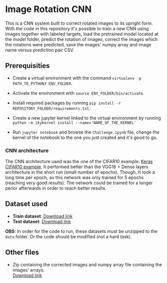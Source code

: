 # Image Rotation CNN

This is a CNN system built to correct rotated images to its upright form. With the code in this repository it's possible to train a new CNN using images together with labeled targets, load the pretrained model located at the _model_ folder, predict the rotation of images, correct the images which the rotations were predicted, save the images' numpy array and image name versus prediction pair CSV.

## Prerequisities

* Create a virtual environment with the command `virtualenv -p PATH_TO_PYTHON3 ENV_FOLDER`.

* Activate the environment with `source ENV_FOLDER/bin/activate`.

* Install required packages by running `pip install -r REPOSITORY_FOLDER/requirements.txt`.

* Create a new jupyter kernel linked to the virtual environment by running `python -m ikykernel install --name='NAME_OF_THE_KERNEL'`

* Run `jupyter notebook` and browse the `Challenge.ipynb` file, change the kernel of the notebook to the one you just created and it's good to go.

### CNN architecture
The CNN architecture used was the one of the CIFAR10 example: [Keras CIFAR10 example](https://keras.io/examples/cifar10_cnn/). It performed better than the VGG16 + Dense layers architecture in the short run (small number of epochs). Though, It took a long time per epoch, so this network was only trained for 5 epochs (reaching very good results). The network could be trained for a longer perior afterwards in order to reach better results.

## Dataset used

* __Train dataset__: [Download link](https://www.dropbox.com/s/lbobq9xt3nchq5q/train.rotfaces.zip?dl=0)
* __Test dataset__: [Download link](https://www.dropbox.com/s/ustfubunhfe47mj/test.rotfaces.zip?dl=0)

__OBS:__ In order for the code to run, these datasets must be unzipped to the `data` folder. Or the code should be modified (not a hard task).

## Other files

* Zip containing the corrected images and numpy array file containing the images' arrays.\
[Download link](https://www.dropbox.com/sh/olqhll9olollrae/AADkatfskcIoiUXfhWsVVzMla?dl=0)
